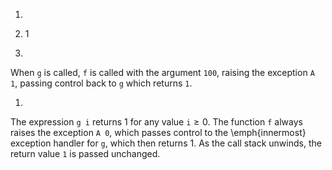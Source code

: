 1.
1. 1
  
1.
  
  When `g` is called, `f` is called with the argument `100`, raising the
  exception `A 1`, passing control back to `g` which returns `1`.
  
1.
  
  The expression `g i` returns 1 for any value $\texttt{i} \ge 0$.  The function `f` always
  raises the exception `A 0`, which passes control to the \emph{innermost} exception handler for
  `g`, which then returns 1.  As the call stack unwinds, the return value `1` is passed unchanged.
  

